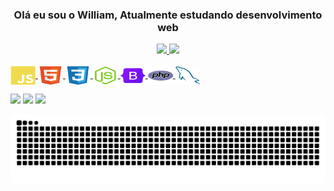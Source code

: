 <h3 style="text-align:center">Olá eu sou o William, Atualmente estudando desenvolvimento web</h3>

<div align="center">
  <a href="https://github.com/williamfilipi">
  <img height="160em" src="https://github-readme-stats.vercel.app/api?username=williamfilipi&show_icons=true&theme=chartreuse-dark&include_all_commits=true&count_private=true"/>
  <img height="160em" src="https://github-readme-stats.vercel.app/api/top-langs/?username=williamfilipi&layout=compact&langs_count=7&theme=chartreuse-dark"/>
</div>
  <link rel="stylesheet" href="https://cdn.jsdelivr.net/gh/devicons/devicon@v2.15.1/devicon.min.css">
</div>

<div style="display: inline_block"><br>
  <img align="center" alt="Will-Js" height="30" width="40" src="https://raw.githubusercontent.com/devicons/devicon/master/icons/javascript/javascript-plain.svg"> 
  <img align="center" alt="Will-HTML" height="30" width="40" src="https://raw.githubusercontent.com/devicons/devicon/master/icons/html5/html5-original.svg">
  <img align="center" alt="Will-CSS" height="30" width="40" src="https://raw.githubusercontent.com/devicons/devicon/master/icons/css3/css3-original.svg">
  <img align="center" alt="Will-Nodejs" height="30" width="40" src="https://raw.githubusercontent.com/devicons/devicon/master/icons/nodejs/nodejs-original.svg">
  <img align="center" alt="Will-Bootstrap" height="30" width="40" src="https://raw.githubusercontent.com/devicons/devicon/master/icons/bootstrap/bootstrap-original.svg">
  <img align="center" alt="Will-Bootstrap" height="30" width="40" src="https://raw.githubusercontent.com/devicons/devicon/master/icons/php/php-original.svg">
  <img align="center" alt="Will-Bootstrap" height="30" width="40" src="https://raw.githubusercontent.com/devicons/devicon/master/icons/mysql/mysql-original.svg">
</div>


<div> 
 
  <a href="https://www.instagram.com/william.filipi/" target="_blank"><img src="https://img.shields.io/badge/-Instagram-%23E4405F?style=for-the-badge&logo=instagram&logoColor=white" target="_blank"></a>
  <a href = "mailto:williamfilipi195@gmail.com"><img src="https://img.shields.io/badge/-Gmail-%23333?style=for-the-badge&logo=gmail&logoColor=white"></a>
  <a href="https://www.linkedin.com/in/william-filipi/" target="_blank"><img src="https://img.shields.io/badge/-LinkedIn-%230077B5?style=for-the-badge&logo=linkedin&logoColor=white"></a> 
 
  ![Snake animation](https://github.com/williamfilipi/williamfilipi/blob/output/github-contribution-grid-snake.svg)
 
</div>
